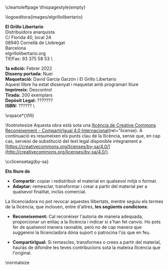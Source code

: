 \cleartoleftpage
\thispagestyle{empty}

\logoeditora{images/elgrillolibertario}

**El Grillo Libertario** \
Distribuidora anarquista \
C/ Florida 40, local 2A  \
08940 Cornellà de Llobregat  \
Barcelona  \
elgrillolibertario.org  \
Tlf/Fax: 93 375 58 53  \

**1a edició:** Febrer 2022 \
**Disseny portada:** Nuei \
**Maquetació:** David García Garzón i El Grillo Libertario  \
Aquest llibre ha estat dissenyat i maquetat amb programari lliure \
**Imprimeix:** Descontrol   \
**Tirada:** 200 exemplars  \
**Depòsit Legal:** ??????? \
**ISBN:** ??????  \

\vspace*{\fill}


\footnotesize
Aquesta obra està sota una [llicència de Creative Commons Reconeixement - CompartirIgual 4.0 Internacional](http://creativecommons.org/licenses/by-sa/4.0/){rel="license}.
A continuació es resumeixen els punts clau de la llicència,
sense que, en cap cas, serveixi de substitució del text legal
disponible integrament a [https://creativecommons.org/licenses/by-sa/4.0/](http://creativecommons.org/licenses/by-sa/4.0/).

\cclicensetag{by-sa}

**Ets lliure de**

- **Compartir:** copiar i redistribuir el material en qualsevol mitjà o format.
- **Adaptar:** remesclar, transformar i crear a partir del material per a qualsevol finalitat, inclús comercial.


La llicenciadora no pot revocar aquestes llibertats, mentre seguiu els termes de la llicència,
que inclouen, entre d'altres, **les següents condicions**:

- **Reconeixement:**
Cal reconèixer l'autoria de manera adequada, proporcionar un enllaç a la llicència i indicar si s'han fet canvis.
Ho pots fer de qualsevol manera raonable, però no de cap manera que suggereixi la llicenciadora dóna suport o patrocina l'ús que en feu.

- **CompartirIgual:**
Si remescles, transformes o crees a partir del material,
hauràs de difondre les teves contribucions sota la mateixa llicència que l'original.

\normalsize







